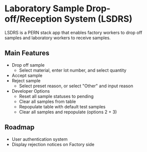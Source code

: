 # Laboratory Sample Drop-off/Reception System (LSDRS)

LSDRS is a PERN stack app that enables factory workers to drop off samples and laboratory workers to receive samples.

## Main Features
- Drop off sample
  - Select material, enter lot number, and select quantity
- Accept sample
- Reject sample
  - Select preset reason, or select "Other" and input reason
- Developer Options
  - Reset all sample statuses to pending
  - Clear all samples from table
  - Repopulate table with default test samples
  - Clear all samples and repopulate (options 2 + 3)

## Roadmap
- User authentication system
- Display rejection notices on Factory side
